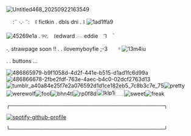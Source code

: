 
![Untitled468_20250922163549](https://github.com/user-attachments/assets/0aec0af6-d546-482d-b91c-c86ae7f1b281)
 
ㅤ
:¨ ·.· ¨: ⠀꒰ fictkin  . dbls dni . ꒱   ![1ad1ffa9](https://github.com/user-attachments/assets/3abe4e0d-0553-4515-97ae-3b3a980a6df8)

   ![45269e1a](https://github.com/user-attachments/assets/1bde2463-434a-4467-8e43-a305150f60b2)
. ୨୧. ⠀꒰edward 𓂋  eddie   ⠀   ͡꒱⠀  ۫

˗ˏ   strawpage soon !! . . ilovemyboyfie  ;-3 ⠀⠀ ᵎᵎ        ![13m4iu](https://github.com/user-attachments/assets/00b27524-0dca-48ff-8dca-0c6cf0d0e1d2)


. . buttons ...   

![486865979-b9f1058d-4d2f-441e-b515-d1ad1fc6d99a](https://github.com/user-attachments/assets/5df3b654-d6a8-4a26-963d-6fedc0aa5eb2)![486866678-2fbe2fdf-763e-4aec-b4c0-02dcf2763d13](https://github.com/user-attachments/assets/d91d4868-d70f-46e4-92fb-e578580b2d6f)![tumblr_a40a84e25f7e2a076592d1d1ce182eb5_7c8b3c7e_75](https://github.com/user-attachments/assets/520865f7-4953-44ee-befb-c1fe002bf6cb)![pretty](https://github.com/user-attachments/assets/3e4ec559-f6fa-4a05-aadf-4424018b43fe)![werewolf](https://github.com/user-attachments/assets/b19140fb-56fd-4608-8a54-b6804ea30c61)![fool](https://github.com/user-attachments/assets/5705c2c0-35f2-401a-8c31-7ecd6884b795)![bhn4tl](https://github.com/user-attachments/assets/3a9919dd-3d69-4b9c-bf41-40b8326f8f00)![rp0f8d](https://github.com/user-attachments/assets/019ed2b5-e5cb-4de7-93aa-171dfeb10024)<img width="73" height="18" alt="lklp1i" src="https://github.com/user-attachments/assets/c21e1e01-ef2d-4e77-9a00-0acd7798b494" />![sweet](https://github.com/user-attachments/assets/63a1261b-09f7-4f5a-ac81-03ce5b63d19b)![freak](https://github.com/user-attachments/assets/800bac93-5a4b-477a-ac09-1e3e2fef9718)











 ╭─────────────────────────────────────────╮
  

[![spotify-github-profile](https://spotify-github-profile.kittinanx.com/api/view?uid=ab2a3u6b8cjitzbay6obl1hzp&cover_image=true&theme=natemoo-re&show_offline=false&background_color=000000&interchange=true&bar_color=c0ed7e&bar_color_cover=false)](https://github.com/kittinan/spotify-github-profile)

╰─────────────────────────────────────────╯   
